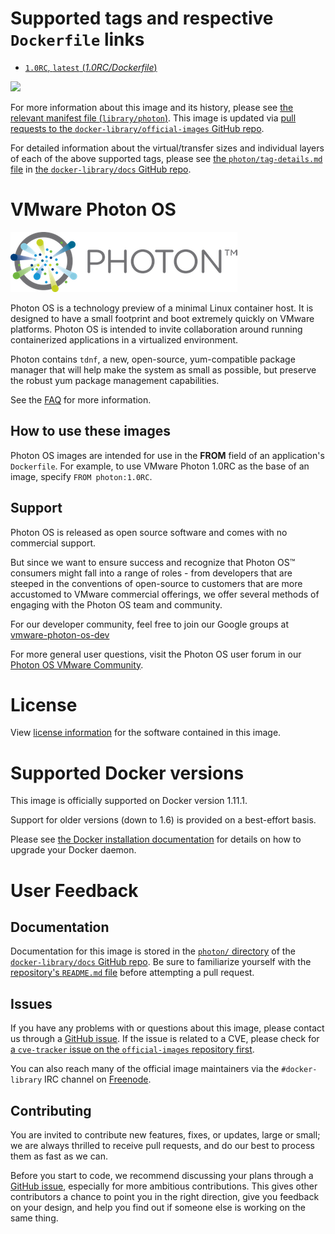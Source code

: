 # Supported tags and respective `Dockerfile` links

-	[`1.0RC`, `latest` (*1.0RC/Dockerfile*)](https://github.com/vmware/photon-docker-image/blob/312dda8b87d8a7083cf1e9fcab184a7612032859/1.0RC/Dockerfile)

[![](https://badge.imagelayers.io/photon:latest.svg)](https://imagelayers.io/?images=photon:1.0RC)

For more information about this image and its history, please see [the relevant manifest file (`library/photon`)](https://github.com/docker-library/official-images/blob/master/library/photon). This image is updated via [pull requests to the `docker-library/official-images` GitHub repo](https://github.com/docker-library/official-images/pulls?q=label%3Alibrary%2Fphoton).

For detailed information about the virtual/transfer sizes and individual layers of each of the above supported tags, please see [the `photon/tag-details.md` file](https://github.com/docker-library/docs/blob/master/photon/tag-details.md) in [the `docker-library/docs` GitHub repo](https://github.com/docker-library/docs).

# VMware Photon OS

![logo](https://raw.githubusercontent.com/docker-library/docs/de9a58372c9e1e58ccb08186ab6ebed278b86521/photon/logo.png)

Photon OS is a technology preview of a minimal Linux container host. It is designed to have a small footprint and boot extremely quickly on VMware platforms. Photon OS is intended to invite collaboration around running containerized applications in a virtualized environment.

Photon contains `tdnf`, a new, open-source, yum-compatible package manager that will help make the system as small as possible, but preserve the robust yum package management capabilities.

See the [FAQ](http://vmware.github.io/photon/assets/files/photon_faqs.pdf) for more information.

## How to use these images

Photon OS images are intended for use in the **FROM** field of an application's `Dockerfile`. For example, to use VMware Photon 1.0RC as the base of an image, specify `FROM photon:1.0RC`.

## Support

Photon OS is released as open source software and comes with no commercial support.

But since we want to ensure success and recognize that Photon OS™ consumers might fall into a range of roles - from developers that are steeped in the conventions of open-source to customers that are more accustomed to VMware commercial offerings, we offer several methods of engaging with the Photon OS team and community.

For our developer community, feel free to join our Google groups at [vmware-photon-os-dev](https://groups.google.com/forum/#%21forum/vmware-photon-dev)

For more general user questions, visit the Photon OS user forum in our [Photon OS VMware Community](http://communities.vmware.com/community/vmtn/devops/project-photon).

# License

View [license information](https://github.com/vmware/photon/blob/master/LICENSE) for the software contained in this image.

# Supported Docker versions

This image is officially supported on Docker version 1.11.1.

Support for older versions (down to 1.6) is provided on a best-effort basis.

Please see [the Docker installation documentation](https://docs.docker.com/installation/) for details on how to upgrade your Docker daemon.

# User Feedback

## Documentation

Documentation for this image is stored in the [`photon/` directory](https://github.com/docker-library/docs/tree/master/photon) of the [`docker-library/docs` GitHub repo](https://github.com/docker-library/docs). Be sure to familiarize yourself with the [repository's `README.md` file](https://github.com/docker-library/docs/blob/master/README.md) before attempting a pull request.

## Issues

If you have any problems with or questions about this image, please contact us through a [GitHub issue](https://github.com/frapposelli/photon-docker-image/issues). If the issue is related to a CVE, please check for [a `cve-tracker` issue on the `official-images` repository first](https://github.com/docker-library/official-images/issues?q=label%3Acve-tracker).

You can also reach many of the official image maintainers via the `#docker-library` IRC channel on [Freenode](https://freenode.net).

## Contributing

You are invited to contribute new features, fixes, or updates, large or small; we are always thrilled to receive pull requests, and do our best to process them as fast as we can.

Before you start to code, we recommend discussing your plans through a [GitHub issue](https://github.com/frapposelli/photon-docker-image/issues), especially for more ambitious contributions. This gives other contributors a chance to point you in the right direction, give you feedback on your design, and help you find out if someone else is working on the same thing.
